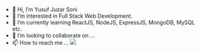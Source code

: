 - 👋 Hi, I’m Yusuf Juzar Soni
- 👀 I’m interested in Full Stack Web Development.
- 🌱 I’m currently learning ReactJS, NodeJS, ExpressJS, MongoDB, MySQL etc.
- 💞️ I’m looking to collaborate on ...
- 📫 How to reach me ...
 ![](https://giphy.com/gifs/codeit-official-coding-helloworld-codeit-h408T6Y5GfmXBKW62l)
<!---
Yusuf-Juzar-Soni/Yusuf-Juzar-Soni is a ✨ special ✨ repository because its `README.md` (this file) appears on your GitHub profile.
You can click the Preview link to take a look at your changes.
--->
